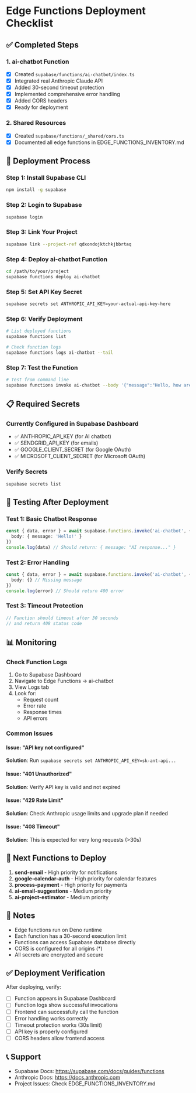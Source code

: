 # Edge Functions Deployment Checklist

## ✅ Completed Steps

### 1. ai-chatbot Function
- [x] Created `supabase/functions/ai-chatbot/index.ts`
- [x] Integrated real Anthropic Claude API
- [x] Added 30-second timeout protection
- [x] Implemented comprehensive error handling
- [x] Added CORS headers
- [x] Ready for deployment

### 2. Shared Resources
- [x] Created `supabase/functions/_shared/cors.ts`
- [x] Documented all edge functions in EDGE_FUNCTIONS_INVENTORY.md

## 🔄 Deployment Process

### Step 1: Install Supabase CLI
```bash
npm install -g supabase
```

### Step 2: Login to Supabase
```bash
supabase login
```

### Step 3: Link Your Project
```bash
supabase link --project-ref qdxondojktchkjbbrtaq
```

### Step 4: Deploy ai-chatbot Function
```bash
cd /path/to/your/project
supabase functions deploy ai-chatbot
```

### Step 5: Set API Key Secret
```bash
supabase secrets set ANTHROPIC_API_KEY=your-actual-api-key-here
```

### Step 6: Verify Deployment
```bash
# List deployed functions
supabase functions list

# Check function logs
supabase functions logs ai-chatbot --tail
```

### Step 7: Test the Function
```bash
# Test from command line
supabase functions invoke ai-chatbot --body '{"message":"Hello, how are you?"}'
```

## 📋 Required Secrets

### Currently Configured in Supabase Dashboard
- ✅ ANTHROPIC_API_KEY (for AI chatbot)
- ✅ SENDGRID_API_KEY (for emails)
- ✅ GOOGLE_CLIENT_SECRET (for Google OAuth)
- ✅ MICROSOFT_CLIENT_SECRET (for Microsoft OAuth)

### Verify Secrets
```bash
supabase secrets list
```

## 🧪 Testing After Deployment

### Test 1: Basic Chatbot Response
```typescript
const { data, error } = await supabase.functions.invoke('ai-chatbot', {
  body: { message: 'Hello!' }
})
console.log(data) // Should return: { message: "AI response..." }
```

### Test 2: Error Handling
```typescript
const { data, error } = await supabase.functions.invoke('ai-chatbot', {
  body: {} // Missing message
})
console.log(error) // Should return 400 error
```

### Test 3: Timeout Protection
```typescript
// Function should timeout after 30 seconds
// and return 408 status code
```

## 📊 Monitoring

### Check Function Logs
1. Go to Supabase Dashboard
2. Navigate to Edge Functions → ai-chatbot
3. View Logs tab
4. Look for:
   - Request count
   - Error rate
   - Response times
   - API errors

### Common Issues

#### Issue: "API key not configured"
**Solution**: Run `supabase secrets set ANTHROPIC_API_KEY=sk-ant-api...`

#### Issue: "401 Unauthorized"
**Solution**: Verify API key is valid and not expired

#### Issue: "429 Rate Limit"
**Solution**: Check Anthropic usage limits and upgrade plan if needed

#### Issue: "408 Timeout"
**Solution**: This is expected for very long requests (>30s)

## 🚀 Next Functions to Deploy

1. **send-email** - High priority for notifications
2. **google-calendar-auth** - High priority for calendar features
3. **process-payment** - High priority for payments
4. **ai-email-suggestions** - Medium priority
5. **ai-project-estimator** - Medium priority

## 📝 Notes

- Edge functions run on Deno runtime
- Each function has a 30-second execution limit
- Functions can access Supabase database directly
- CORS is configured for all origins (*)
- All secrets are encrypted and secure

## ✅ Deployment Verification

After deploying, verify:
- [ ] Function appears in Supabase Dashboard
- [ ] Function logs show successful invocations
- [ ] Frontend can successfully call the function
- [ ] Error handling works correctly
- [ ] Timeout protection works (30s limit)
- [ ] API key is properly configured
- [ ] CORS headers allow frontend access

## 📞 Support

- Supabase Docs: https://supabase.com/docs/guides/functions
- Anthropic Docs: https://docs.anthropic.com
- Project Issues: Check EDGE_FUNCTIONS_INVENTORY.md
